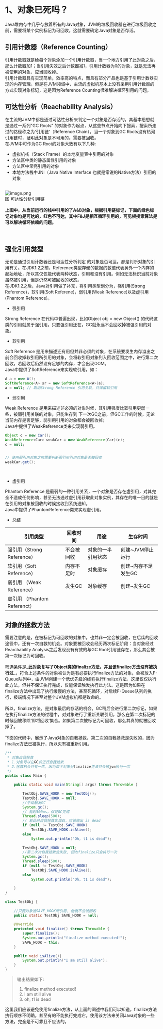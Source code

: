 # 1、对象已死吗？

Java堆内存中几乎存放着所有的Java对象，JVM的垃圾回收器在进行垃圾回收之前，需要将某个实例标记为可回收，这就需要确定Java对象是否存活。<br />

<a name="P2VPs"></a>
## 引用计数器（Reference Counting）
引用计数器就是给每个对象添加一个引用计数器，当一个地方引用了此对象之后，那么计数器加1；当引用失效之后计数器减1，引用计数器为0的对象，就是无法再被使用的对象，应当回收掉。<br />引用计数器具有实现简单，效率高的特点，而且有部分产品也是基于引用计数器实现的内存管理。但是在JVM领域中，主流的虚拟机基本上没有采用引用计数器的方式实现对象标记，这是因为Reference Counting很难解决循环引用的问题。<br />

<a name="FKplc"></a>
## 可达性分析（Reachability Analysis）
在主流的JVM中都是通过可达性分析来判定一个对象是否存活的，其基本思想就是通过一系列"GC Roots" 的对象作为起点，从这些节点开始向下搜索，搜索所走过的路径称之为'引用链'（Reference Chain），当一个对象到GC Roots没有热河引用链时，证明此对象是不可用的，需要被回收。<br />在JVM中可作为GC Root的对象大致有以下几种:

- 虚拟机栈（Stack Frame）的本地变量表中引用的对象
- 方法区中类的静态属性引用的对象
- 方法区中常亮引用的对象
- 本地方法栈中JNI（Java Native Interface 也就是常说的Native方法）引用的对象


<br />![image.png](https://cdn.nlark.com/yuque/0/2020/png/437981/1585453577308-6157569a-2bfc-41ed-937e-7f2dca057016.png#align=left&display=inline&height=417&name=image.png&originHeight=834&originWidth=1644&size=505122&status=done&style=none&width=822)<br />图 可达性分析引用链<br />
<br />**上图中，从当前运行的栈中引用的了A&B对象，根据引用链标记，下面的绿色标记对象均是可达的，红色不可达，其中F&J是相互循环引用的，可见根搜索算法是可以解决循环依赖的问题。**<br />
<br />
<br />

<a name="e25va"></a>
## 强化引用类型
无论是通过引用计数器还是可达性分析判定 的对象是否可达，都是判断对象的引用有关。在JDK1.2之前，Reference类型存储的数据的数值代表另外一个内存的起始地址，所以其仅仅能代表两种状态，引用和没有引用。例如无法标识当前对象虽然被引用，但是仍然可被回收的状态。<br />在JDK1.2之后，Java对引用做了补充，将引用类型划分为，强引用(Strong Reference)，软引用(Soft Referene)，弱引用(Weak Reference)以及虚引用(Phantom Reference)。<br />

- 强引用

Strong Reference 在代码中普遍出现，比如Object obj = new Object() 的代码这类的引用就属于强引用。只要强引用还在，GC就永远不会回收掉被强引用的对象。<br />

- 软引用

Soft Reference 是用来描述还有用但并非必须的对象，在系统要发生内存溢出之前会回收掉软引用所引用的对象，会将软引用对象列入回收范围之中，进行第二次回收，若回收后仍然没有足够的内存，才会出现OOM。<br />Java中提供了SoftReference来实现软引用，如：<br />

```java
A a = new A();            
SoftReference<A> sr = new SoftReference<A>(a); 
a = null; // 取消Strong Reference 引用关联，只保留软引用
```


- 弱引用

Weak Reference 是用来描述非必须的对象时候，其引用强度比软引用更弱一些，被弱引用关联的对象，只能生存到 下一次GC之前，但GC工作的时候，无论当前内存是否足够，弱引用引用的对象都会被回收掉;<br />Java中提供了WeakReference类来实现弱引用。<br />

```java
Object c = new Car(); 
WeakReference<Car> weakCar = new WeakReference(Car)(c);
c = null;


// 使用弱引用对象之前需要判断弱引用引用对象是否被回收
weakCar.get();
```

<br />

- 虚引用

Phantom Reference 是最弱的一种引用关系，一个对象是否存在虚引用，对其完全不造成任何影响，甚至无法通过虚引用获取此对象实例，其存在的唯一目的就是在引用的对象被回收的时候接收到系统通知。<br />Java中提供了PhantomReference类来实现虚引用。<br />

- 总结




| 引用类型 | 回收时间 | 用途 | 生存时间 |
| --- | --- | --- | --- |
| 强引用（Strong Reference） | 不会被回收 | 对象的一半引用状态 | 创建~JVM停止运行 |
| 软引用（Soft Reference） | 内存不足时 | 对象缓存 | 创建~内存不足发生GC |
| 弱引用 （Weak Reference） | 发生GC | 对象缓存 | 创建~发生GC |
| 虚引用 （Phantom Referenct） |  |  |  |



<a name="stTzh"></a>
## 对象的拯救方法
需要注意的是，在被标记为可回收的对象中，也并非一定会被回收，在后续的回收途径中，还有一次自救的机会。对象要被回收会经历两次标记阶段：当对象经过Rearchability Analysis之后发现没有有效的与GC Root引用链存在，那么其会被第一次标记为可回收。<br />
<br />筛选条件是_**此对象复写了Object类的finalize方法，并且该finalize方法没有被执行过**_，符合上述条件的对象被认为是有必要执行finalize方法的对象，会被放入F-Queue队列中，由JVM创建一个低优先级的线程执行finalize方法，这里仅仅执行此方法，但并不保证执行完成，仅能保证触发执行此方法。这是因为如果在finalize方法中出现了执行缓慢的方法，甚至死循环，对后续F-Queue队列的执行，极端情况下甚至对整个JVM虚拟机都是致命的。<br />
<br />所以，finalize方法，是对象最后的存活的机会，GC稍后会进行第二次标记，如果在执行finalize方法的过程中，对对象进行了重新关联引用，那么在第二次标记的时候回被移除‘即将回收’集合。如果第二次被标记为可回收，那么其真的就被回收掉了。<br />
<br />下面的代码中，展示了Java对象的自我拯救，第二次的自我拯救是失败的，因为finalize方法已被执行，所以灭有被重新引用。<br />

```java
/**
 * 对象自我拯救
 * 1.对象可以在GC前进行自我拯救
 * 2.拯救机会只有一次，因为每个对象分finalize方法只会被jvm执行一次
 */
public class Main {
 
    public static void main(String[] args) throws Throwable {
 
        TestObj.SAVE_HOOK = new TestObj();
        TestObj.SAVE_HOOK = null;
        //手动触发GC
        System.gc();
        // 延时500ms，保证GC完成
        Thread.sleep(500);
        // 若此时自我拯救实现白，应该输出 is dead
        if (null != TestObj.SAVE_HOOK)
            TestObj.SAVE_HOOK.isAlive();
        else
            System.out.println("Oh, t1 is dead");
 
        TestObj.SAVE_HOOK = null;
        //第二次次自我拯救会失败, 因为finalize只会执行一次
        System.gc();
        Thread.sleep(500);
        if (null != TestObj.SAVE_HOOK)
            TestObj.SAVE_HOOK.isAlive();
        else
            System.out.println("Oh, t1 is dead");
 
    }
}
 
class TestObj {
 
    //只要对象被SAVE_HOOK所引用, 他就不会被回收
    public static TestObj SAVE_HOOK = null;
 
    @Override
    protected void finalize() throws Throwable {
        super.finalize();
        System.out.println("finalize method executed!");
        SAVE_HOOK = this;
    }
 
    public void isAlive(){
        System.out.println("I am still alive");
    }
}
```


> 输出结果如下:
> 1. finalize method executed!<br />
> 1. I am still alive<br />
> 1. oh, t1 is dead<br />

这里我们应该避免使用finalize方法，从上面的阐述中我们可以知道，finalize方法执行顺序不明确，甚至有的不能执行完成它，使用该方法来关闭Java对象的一些方法，完全是不可靠且不应该的。
